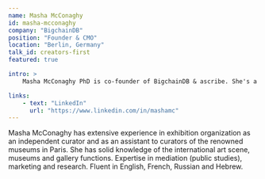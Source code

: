```yaml
---
name: Masha McConaghy
id: masha-mcconaghy
company: "BigchainDB"
position: "Founder & CMO"
location: "Berlin, Germany"
talk_id: creators-first
featured: true

intro: >
    Masha McConaghy PhD is co-founder of BigchainDB & ascribe. She's a Professional Curator and Researcher with a PhD in Arts from Paris I University, Panthéon-Sorbonne and Museology Degree from Louvre School, Paris, France.

links:
    - text: "LinkedIn"
      url: "https://www.linkedin.com/in/mashamc"
---
```


Masha McConaghy has extensive experience in exhibition organization as an independent curator and as an assistant to curators of the renowned museums in Paris. She has solid knowledge of the international art scene, museums and gallery functions. Expertise in mediation (public studies), marketing and research. Fluent in English, French, Russian and Hebrew.

